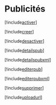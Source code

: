 # Publicités

[!include[activer](publicites.activer.autogen.md)]

[!include[creer](publicites.creer.autogen.md)]

[!include[desactiver](publicites.desactiver.autogen.md)]

[!include[detailspub](publicites.detailspub.autogen.md)]

[!include[detailspubxml](publicites.detailspubxml.autogen.md)]

[!include[editerpub](publicites.editerpub.autogen.md)]

[!include[editerpubxml](publicites.editerpubxml.autogen.md)]

[!include[supprimer](publicites.supprimer.autogen.md)]

[!include[uploadurl](publicites.uploadurl.autogen.md)]































